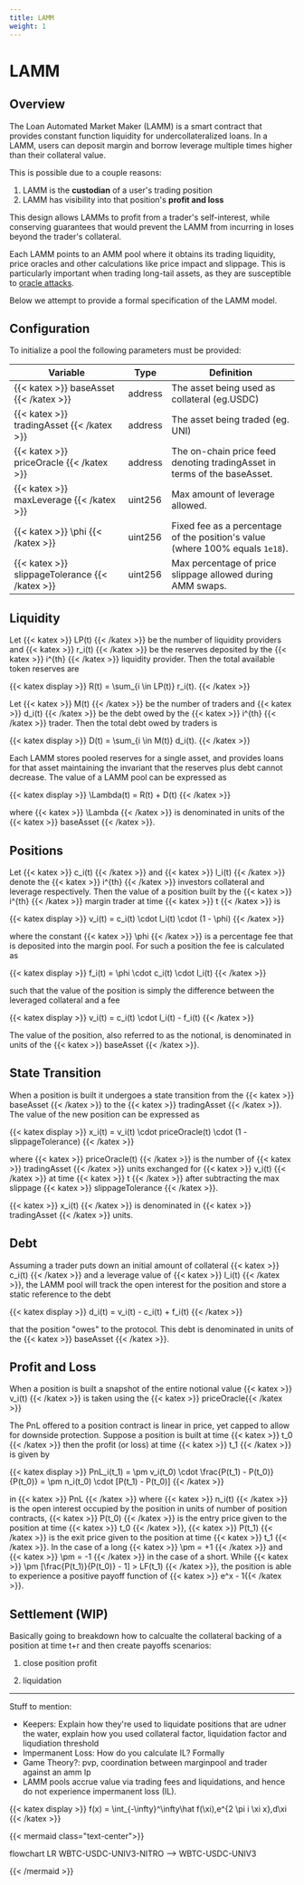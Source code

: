 ```yaml
---
title: LAMM
weight: 1
---
```


# LAMM

## Overview

The Loan Automated Market Maker (LAMM) is a smart contract that provides constant function liquidity for undercollateralized loans. In a LAMM, users can deposit margin and borrow leverage multiple times higher than their collateral value.

This is possible due to a couple reasons:

1. LAMM is the **custodian** of a user's trading position
2. LAMM has visibility into that position's **profit and loss**

This design allows LAMMs to profit from a trader's self-interest, while conserving guarantees that would prevent the LAMM from incurring in loses beyond the trader's collateral.

Each LAMM points to an AMM pool where it obtains its trading liquidity, price oracles and other calculations like price impact and slippage. This is particularly important when trading long-tail assets, as they are susceptible to [oracle attacks](/docs/resources/reading-list/#oracle-vulnerabilities).

Below we attempt to provide a formal specification of the LAMM model.

## Configuration

To initialize a pool the following parameters must be provided:

| Variable                                       | Type    | Definition                                                                    |
| ---------------------------------------------- | ------- | ----------------------------------------------------------------------------- |
| {{< katex >}} baseAsset {{< /katex >}}         | address | The asset being used as collateral (eg.USDC)                                  |
| {{< katex >}} tradingAsset {{< /katex >}}      | address | The asset being traded (eg. UNI)                                              |
| {{< katex >}} priceOracle {{< /katex >}}       | address | The on-chain price feed denoting tradingAsset in terms of the baseAsset.      |
| {{< katex >}} maxLeverage {{< /katex >}}       | uint256 | Max amount of leverage allowed.                                               |
| {{< katex >}} \phi {{< /katex >}}              | uint256 | Fixed fee as a percentage of the position's value (where 100% equals `1e18`). |
| {{< katex >}} slippageTolerance {{< /katex >}} | uint256 | Max percentage of price slippage allowed during AMM swaps.                    |

## Liquidity

Let {{< katex >}} LP(t) {{< /katex >}} be the number of liquidity providers and {{< katex >}} r_i(t) {{< /katex >}} be the reserves deposited by the {{< katex >}} i^{th} {{< /katex >}} liquidity provider. Then the total available token reserves are

{{< katex display >}}
R(t) = \sum\_{i \in LP(t)} r_i(t).
{{< /katex >}}

Let {{< katex >}} M(t) {{< /katex >}} be the number of traders and {{< katex >}} d_i(t) {{< /katex >}} be the debt owed by the {{< katex >}} i^{th} {{< /katex >}} trader. Then the total debt owed by traders is

{{< katex display >}}
D(t) = \sum\_{i \in M(t)} d_i(t).
{{< /katex >}}

Each LAMM stores pooled reserves for a single asset, and provides loans for that asset maintaining the invariant that the reserves plus debt cannot decrease. The value of a LAMM pool can be expressed as

{{< katex display >}}
\Lambda(t) = R(t) + D(t)
{{< /katex >}}

where {{< katex >}} \Lambda {{< /katex >}} is denominated in units of the {{< katex >}} baseAsset {{< /katex >}}.

## Positions

Let {{< katex >}} c_i(t) {{< /katex >}} and {{< katex >}} l_i(t) {{< /katex >}} denote the {{< katex >}} i^{th} {{< /katex >}} investors collateral and leverage respectively. Then the value of a position built by the {{< katex >}} i^{th} {{< /katex >}} margin trader at time {{< katex >}} t {{< /katex >}} is

{{< katex display >}}
v_i(t) = c_i(t) \cdot l_i(t) \cdot (1 - \phi)
{{< /katex >}}

where the constant {{< katex >}} \phi {{< /katex >}} is a percentage fee that is deposited into the margin pool. For such a position the fee is calculated as

{{< katex display >}}
f_i(t) = \phi \cdot c_i(t) \cdot l_i(t)
{{< /katex >}}

such that the value of the position is simply the difference between the leveraged collateral and a fee

{{< katex display >}}
v_i(t) = c_i(t) \cdot l_i(t) - f_i(t)
{{< /katex >}}

The value of the position, also referred to as the notional, is denominated in units of the {{< katex >}} baseAsset {{< /katex >}}.

## State Transition

When a position is built it undergoes a state transition from the {{< katex >}} baseAsset {{< /katex >}} to the {{< katex >}} tradingAsset {{< /katex >}}. The value of the new position can be expressed as

{{< katex display >}}
x_i(t) = v_i(t) \cdot priceOracle(t) \cdot (1 - slippageTolerance)
{{< /katex >}}

where {{< katex >}} priceOracle(t) {{< /katex >}} is the number of {{< katex >}} tradingAsset {{< /katex >}} units exchanged for {{< katex >}} v_i(t) {{< /katex >}} at time {{< katex >}} t {{< /katex >}} after subtracting the max slippage {{< katex >}} slippageTolerance {{< /katex >}}.

{{< katex >}} x_i(t) {{< /katex >}} is denominated in {{< katex >}} tradingAsset {{< /katex >}} units.

## Debt

Assuming a trader puts down an initial amount of collateral {{< katex >}} c_i(t) {{< /katex >}} and a leverage value of {{< katex >}} l_i(t) {{< /katex >}}, the LAMM pool will track the open interest for the position and store a static reference to the debt

{{< katex display >}}
d_i(t) = v_i(t) - c_i(t) + f_i(t)
{{< /katex >}}

that the position "owes" to the protocol. This debt is denominated in units of the {{< katex >}} baseAsset {{< /katex >}}.

## Profit and Loss

When a position is built a snapshot of the entire notional value {{< katex >}} v_i(t) {{< /katex >}} is taken using the {{< katex >}} priceOracle{{< /katex >}}

The PnL offered to a position contract is linear in price, yet capped to allow for downside protection. Suppose a position is built at time {{< katex >}} t_0 {{< /katex >}} then the profit (or loss) at time {{< katex >}} t_1 {{< /katex >}} is given by

{{< katex display >}}
PnL_i(t_1) = \pm v_i(t_0) \cdot \frac{P(t_1) - P(t_0)}{P(t_0)} = \pm n_i(t_0) \cdot [P(t_1) - P(t_0)]
{{< /katex >}}

in {{< katex >}} PnL {{< /katex >}} where {{< katex >}} n_i(t) {{< /katex >}} is the open interest occupied by the position in units of number of position contracts, {{< katex >}} P(t_0) {{< /katex >}} is the entry price given to the position at time {{< katex >}} t_0 {{< /katex >}}, {{< katex >}} P(t_1) {{< /katex >}} is the exit price given to the position at time {{< katex >}} t_1 {{< /katex >}}. In the case of a long {{< katex >}} \pm = +1 {{< /katex >}} and {{< katex >}} \pm = -1 {{< /katex >}} in the case of a short. While {{< katex >}} \pm [\frac{P(t_1)}{P(t_0)} - 1] > LF(t_1) {{< /katex >}}, the position is able to experience a positive payoff function of {{< katex >}} e^x - 1{{< /katex >}}.

## Settlement (WIP)

Basically going to breakdown how to calcualte the collateral backing of a position at time t+r and then create payoffs scenarios:

1. close position profit

2. liquidation

<hr/>

Stuff to mention:

- Keepers: Explain how they're used to liquidate positions that are udner the water, explain how you used collateral factor, liquidation factor and liqudiation threshold
- Impermanent Loss: How do you calculate IL? Formally
- Game Theory?: pvp, coordination between marginpool and trader against an amm lp
- LAMM pools accrue value via trading fees and liquidations, and hence do not experience impermanent loss (IL).

{{< katex display >}}
f(x) = \int\_{-\infty}^\infty\hat f(\xi)\,e^{2 \pi i \xi x}\,d\xi
{{< /katex >}}

{{< mermaid class="text-center">}}

flowchart LR
WBTC-USDC-UNIV3-NITRO --> WBTC-USDC-UNIV3

{{< /mermaid >}}
